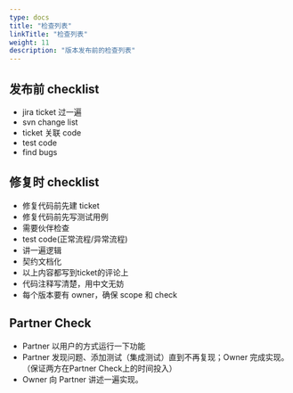 ```yaml
---
type: docs
title: "检查列表"
linkTitle: "检查列表"
weight: 11
description: "版本发布前的检查列表"
---
```


## 发布前 checklist

* jira ticket 过一遍
* svn change list
* ticket 关联 code
* test code
* find bugs

## 修复时 checklist

* 修复代码前先建 ticket 
* 修复代码前先写测试用例
* 需要伙伴检查
* test code(正常流程/异常流程)
* 讲一遍逻辑
* 契约文档化
* 以上内容都写到ticket的评论上
* 代码注释写清楚，用中文无妨
* 每个版本要有 owner，确保 scope 和 check

## Partner Check

* Partner 以用户的方式运行一下功能
* Partner 发现问题、添加测试（集成测试）直到不再复现；Owner 完成实现。（保证两方在Partner Check上的时间投入）
* Owner 向 Partner 讲述一遍实现。